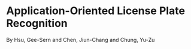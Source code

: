 # Application-Oriented License Plate Recognition
By Hsu, Gee-Sern and Chen, Jiun-Chang and Chung, Yu-Zu



